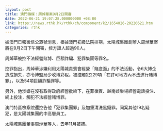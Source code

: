 ```yaml
---
layout: post
title: 澳門傳媒：周焯華案9月2日開審
date: 2022-06-21 19:07:28.000000000 +08:00
link: https://news.rthk.hk/rthk/ch/component/k2/1654026-20220621.htm
categories: rthk
---
```


據澳門日報微信公眾號消息，根據澳門初級法院排期，太陽城集團創辦人周焯華案將在9月2日下午開審，控方證人超過90人。

周焯華被控不法經營賭博、巨額詐騙、犯罪集團等罪名。

控罪指出，周焯華涉嫌利用太陽城貴賓會經營「賭底面」的不法活動，令6大博企造成損失，亦令博監局少收博彩稅，被控觸犯229項「在許可地方內不法進行賭博罪」，以及54項巨額詐騙罪等。

另外，他涉嫌在沒有取得政府經營批給下，在菲律賓、越南娛樂場經營電話投注、網上投注，觸犯不法經營賭博罪。

澳門特區檢察院還控告他「犯罪集團罪」及加重清洗黑錢罪。同案其他19名疑犯，是太陽城集團的中高層員工。

太陽城集團董事周焯華等人，去年11月被捕。
